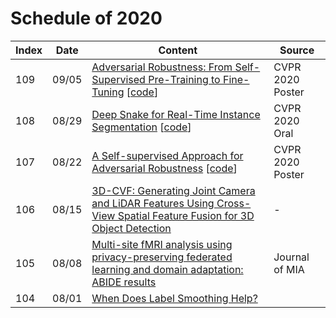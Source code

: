 # Schedule of 2020
|Index|Date|Content|Source|
|----|----|----|----|
|109|09/05|[Adversarial Robustness: From Self-Supervised Pre-Training to Fine-Tuning](https://openaccess.thecvf.com/content_CVPR_2020/papers/Chen_Adversarial_Robustness_From_Self-Supervised_Pre-Training_to_Fine-Tuning_CVPR_2020_paper.pdf) [[code](https://github.com/VITA-Group/Adv-SS-Pretraining)]|CVPR 2020 Poster|
|108|08/29|[Deep Snake for Real-Time Instance Segmentation](https://arxiv.org/pdf/2001.01629.pdf) [[code](https://github.com/zju3dv/snake/)]|CVPR 2020 Oral|
|107|08/22|[A Self-supervised Approach for Adversarial Robustness](https://openaccess.thecvf.com/content_CVPR_2020/papers/Naseer_A_Self-supervised_Approach_for_Adversarial_Robustness_CVPR_2020_paper.pdf) [[code](https://github.com/Muzammal-Naseer/NRP)]|CVPR 2020 Poster|
|106|08/15|[3D-CVF: Generating Joint Camera and LiDAR Features Using Cross-View Spatial Feature Fusion for 3D Object Detection](https://arxiv.org/pdf/2004.12636.pdf)|-|
|105|08/08|[Multi-site fMRI analysis using privacy-preserving federated learning and domain adaptation: ABIDE results](https://www.sciencedirect.com/science/article/pii/S1361841520301298)|Journal of MIA|
|104|08/01|[When Does Label Smoothing Help?](https://arxiv.org/pdf/1906.02629.pdf)|
